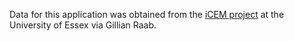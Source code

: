Data for this application was obtained from the [iCEM project](https://www1.essex.ac.uk/history/research/icem/)
at the University of Essex via Gillian Raab. 
